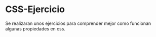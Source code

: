 # CSS-Ejercicio
Se realizaran unos ejercicios para comprender mejor como funcionan algunas propiedades en css.
